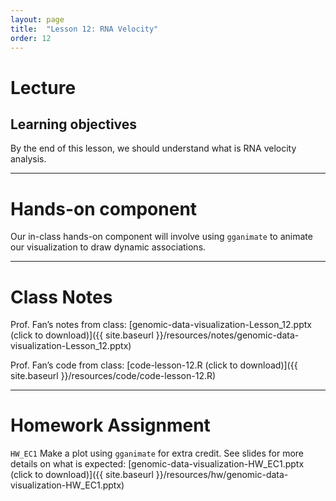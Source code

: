 ```yaml
---
layout: page
title:  "Lesson 12: RNA Velocity"
order: 12
---
```


# Lecture 

## Learning objectives

By the end of this lesson, we should understand what is RNA velocity analysis.

---

# Hands-on component 

Our in-class hands-on component will involve using `gganimate` to animate our visualization to draw dynamic associations.

---

# Class Notes

Prof. Fan’s notes from class: [genomic-data-visualization-Lesson_12.pptx (click to download)]({{ site.baseurl }}/resources/notes/genomic-data-visualization-Lesson_12.pptx)

Prof. Fan’s code from class: [code-lesson-12.R (click to download)]({{ site.baseurl }}/resources/code/code-lesson-12.R)

---

# Homework Assignment

`HW_EC1` Make a plot using `gganimate` for extra credit. See slides for more details on what is expected: [genomic-data-visualization-HW_EC1.pptx (click to download)]({{ site.baseurl }}/resources/hw/genomic-data-visualization-HW_EC1.pptx)





